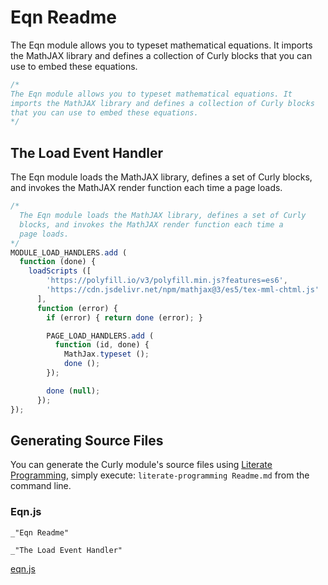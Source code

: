 Eqn Readme
==========

The Eqn module allows you to typeset mathematical equations. It imports the MathJAX library and defines a collection of Curly blocks that you can use to embed these equations.

```javascript
/*
The Eqn module allows you to typeset mathematical equations. It
imports the MathJAX library and defines a collection of Curly blocks
that you can use to embed these equations.
*/
```

The Load Event Handler
----------------------

The Eqn module loads the MathJAX library, defines a set of Curly blocks, and invokes the MathJAX render function each time a page loads.

```javascript
/*
  The Eqn module loads the MathJAX library, defines a set of Curly
  blocks, and invokes the MathJAX render function each time a
  page loads.
*/
MODULE_LOAD_HANDLERS.add (
  function (done) {
    loadScripts ([
        'https://polyfill.io/v3/polyfill.min.js?features=es6',
        'https://cdn.jsdelivr.net/npm/mathjax@3/es5/tex-mml-chtml.js'
      ],
      function (error) {
        if (error) { return done (error); }

        PAGE_LOAD_HANDLERS.add (
          function (id, done) {
            MathJax.typeset ();
            done ();
        });

        done (null);
      });
});
```

Generating Source Files
-----------------------

You can generate the Curly module's source files using [Literate Programming](https://github.com/jostylr/literate-programming), simply execute:
`literate-programming Readme.md`
from the command line.

### Eqn.js
```
_"Eqn Readme"

_"The Load Event Handler"
```
[eqn.js](#Eqn.js "save:")
